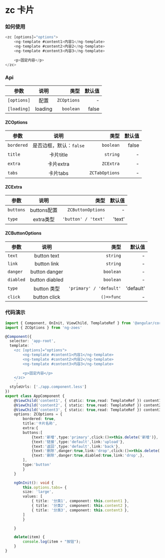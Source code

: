 <h1>zc 卡片</h1>

### 如何使用


```ts
<zc [options]="options">
    <ng-template #content1>内容1</ng-template>
    <ng-template #content2>内容2</ng-template>
    <ng-template #content3>内容3</ng-template>
   
    <p>固定内容</p>
</zc>
```

### Api
| 参数        | 说明           | 类型  |默认值  |
| ------------- |:-------------:| -----:|-----:|
| `[options]`     | 配置 | `ZCOptions` | - |
| `[loading]`     | loading | `boolean` | false |


#### ZCOptions
| 参数        | 说明           | 类型  |默认值  |
| ------------- |:-------------:| -----:|-----:|
|`bordered`|是否边框，默认：`false`|`boolean` | false |  
|`title`|卡片title|`string` | - |  
|`extra`|卡片extra|`ZCExtra` | - |  
|`tabs`|卡片tabs|`ZCTabOptions` | - |


#### ZCExtra
| 参数        | 说明           | 类型  |默认值  |
| ------------- |:-------------:| -----:|-----:|
|`buttons`| buttons配置 |`ZCButtonOptions` | - |  
|`type`| extra类型 |`'button' / 'text'` | 'text' |  

#### ZCButtonOptions
| 参数        | 说明           | 类型  |默认值  |
| ------------- |:-------------:| -----:|-----:|
|`text`| button text |`string` | - |  
|`link`| button link |`string` | - |  
|`danger`| button danger |`boolean` | - |  
|`diabled`| button diabled |`boolean` | - |  
|`type`| button 类型 |`'primary' / 'default'` | 'default' |  
|`click`| button click |`()=>func` | - |  


### 代码演示
```ts
import { Component, OnInit, ViewChild, TemplateRef } from '@angular/core';
import { ZCOptions } from 'ng-zoes'

@Component({
  selector: 'app-root',
  template: `
    <zc [options]="options">
        <ng-template #content1>内容1</ng-template>
        <ng-template #content2>内容2</ng-template>
        <ng-template #content3>内容3</ng-template>
    
        <p>固定内容</p>
    </zc>
    `,
  styleUrls: ['./app.component.less']
})
export class AppComponent {
    @ViewChild('content1', { static: true,read: TemplateRef }) content1: TemplateRef<any>
    @ViewChild('content2', { static: true,read: TemplateRef }) content2: TemplateRef<any>
    @ViewChild('content3', { static: true,read: TemplateRef }) content3: TemplateRef<any>
    options: ZCOptions = {
        bordered: true,
        title:'卡片名称',
        extra:{
        buttons:[
            {text:'新增',type:'primary',click:()=>this.delete('新增')},
            {text:'链接',type:'default',link:'upload'},
            {text:'返回',type:'default',link:'back'},
            {text:'删除',danger:true,link:'drop',click:()=>this.delete('删除')},
            {text:'删除',danger:true,diabled:true,link:'drop',},
        ],
        type:'button'
        }
    }

    ngOnInit(): void {
        this.options.tabs= {
        size: 'large',
        values: [
            { title: '分类1', component: this.content1 },
            { title: '分类2', component: this.content2 },
            { title: '分类3', component: this.content3 },
        ]
        }

    }

    delete(item) {
        console.log(item + "按钮");
    }
}
```